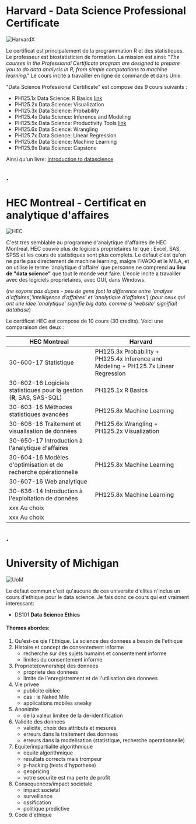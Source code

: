 # Harvard - Data Science Professional Certificate

![HarvardX](https://www.edx.org/sites/default/files/school/image/banner/harvardx.jpg)

Le certificat est principalement de la programmation R et des statistiques. Le professeur est biostatisticien de formation. La mission est ainsi: "*The courses in the Professional Certificate program are designed to prepare you to do data analysis in R, from simple computations to machine learning*." Le cours incite a travailler en ligne de commande et dans Unix.

"Data Science Professional Certificate" est compose des 9 cours suivants :

* PH125.1x Data Science: R Basics
[link](https://courses.edx.org/certificates/3bd6534cff1441729903746548aa0314)
* PH125.2x Data Science: Visualization
* PH125.3x Data Science: Probability
* PH125.4x Data Science: Inference and Modeling
* PH125.5x Data Science: Productivity Tools
[link](https://courses.edx.org/certificates/6ef7b5368b714d00a4608c7575e41dc0)
* PH125.6x Data Science: Wrangling
* PH125.7x Data Science: Linear Regression
* PH125.8x Data Science: Machine Learning
* PH125.9x Data Science: Capstone

Ainsi qu'un livre: [Introduction to datascience](https://rafalab.github.io/dsbook/)

.
----------
# HEC Montreal - Certificat en analytique d'affaires

![HEC](https://www.hec.ca/images/comelect/d-decou-lg.jpg)

C'est tres semblable au programme d'analytique d'affaires de HEC Montreal. HEC couvre plus de logiciels proprietaires tel que : Excel, SAS,  SPSS et les cours de statistiques sont plus complets. Le defaut c'est qu'on ne parle pas directement de machine learning, malgre l'IVADO et le MILA, et on utilise le terme 'analytique d'affaire' que personne ne comprend  **au lieu de "data science"** que tout le monde veut faire. L'ecole incite a travailler avec des logiciels proprietaires, avec GUI, dans Windows.

(*ne soyons pas dupes - peu de gens font la difference entre 'analyse d'affaires','intelligence d'affaires' et 'analytique d'affaires'*)
(*pour ceux qui ont une idee 'analytique' signifie big data. comme si 'website' signifiait database*)

Le certificat HEC est compose de 10 cours (30 credits). Voici une comparaison des deux :

| HEC Montreal | Harvard |
| --- | --- |
|30-600-17 Statistique |PH125.3x Probability + PH125.4x Inference and Modeling + PH125.7x Linear Regression|
|30-602-16 Logiciels statistiques pour la gestion (**R**, SAS, SAS-SQL)|PH125.1x R Basics|
|30-603-16 Méthodes statistiques avancées |PH125.8x Machine Learning|
|30-606-16 Traitement et visualisation de données| PH125.6x Wrangling + PH125.2x Visualization |
|30-650-17 Introduction à l'analytique d'affaires| |
|30-604-16 Modèles d'optimisation et de recherche opérationnelle| PH125.8x Machine Learning|
|30-607-16 Web analytique| |
|30-636-14 Introduction à l'exploitation de données |PH125.8x Machine Learning|
|xxx Au choix| |
|xxx Au choix| |

.
----------
# University of Michigan

![UoM](https://www.commonapp.org/files/school/image/umich-memberpage-header%208.10.15.jpg)

Le defaut commun c'est qu'aucune de ces universite d'elites n'inclus un cours d'ethique pour le data science. Je fais donc ce cours qui est vraiment interessant:

* DS101 **Data Science Ethics**

#### Themes abordes:

1. Qu'est-ce qie l'Ethique. La science des donnees a besoin de l'ethique
2. Histoire et concept de consentement informe
   - recherche sur des sujets humains et consentement informe
   - limites du consentement informe
3. Propriete(ownership) des donnees
   - propriete des donnees
   - limite de l'enregistrement et de l'utilisation des donnees
4. Vie privee
   - publicite ciblee
   - cas : le Naked Mile
   - applications mobiles sneaky
5. Anonimite
   - de la valeur limitee de la de-identification
6. Validite des donnees
   - validite, choix des attributs et mesures
   - erreurs dans la traitement des donnees
   - erreurs dans la modelisation (statistique, recherche operationnelle)
7. Equite/impartialite algorithmique
   - equite algorithmique
   - resultats corrects mais trompeur
   - p-hacking (tests d'hypothese)
   - geopricing
   - votre securite est ma perte de profit
8. Consequences/impact societale
   - impact societal
   - surveillance
   - ossification
   - politique predictive
9. Code d'ethique
